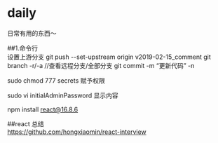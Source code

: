 # daily
日常有用的东西～

##1.命令行
<br>
设置上游分支
git push --set-upstream origin  v2019-02-15_comment
git branch -r/-a //查看远程分支/全部分支
git commit -m “更新代码” -n

sudo chmod 777 secrets  赋予权限

sudo vi initialAdminPassword  显示内容

npm install react@16.8.6

##react 总结
<br>
https://github.com/hongxiaomin/react-interview